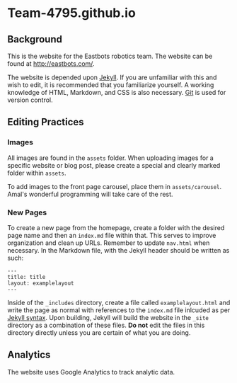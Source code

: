 # Team-4795.github.io

## Background

This is the website for the Eastbots robotics team. The website can be found at http://eastbots.com/.

The website is depended upon [Jekyll](https://jekyllrb.com/ "Jekyll Homepage"). If you are unfamiliar with this and wish to edit, it is recommended that you familiarize yourself. A working knowledge of HTML, Markdown, and CSS is also necessary. [Git](https://git-scm.com/ "Git Homepage") is used for version control.

## Editing Practices

### Images
All images are found in the `assets` folder. When uploading images for a specific website or blog post, please create a special and clearly marked folder within `assets`.

To add images to the front page carousel, place them in `assets/carousel`. Amal's wonderful programming will take care of the rest.

### New Pages
To create a new page from the homepage, create a folder with the desired page name and then an `index.md` file within that. This serves to improve organization and clean up URLs. Remember to update `nav.html` when necessary. In the Markdown file, with the Jekyll header should be written as such:

```
---
title: title
layout: examplelayout
---
```

Inside of the `_includes` directory, create a file called `examplelayout.html` and write the page as normal with references to the `index.md` file inlcuded as per [Jekyll syntax](https://jekyllrb.com/docs/home/ "Jekyll Documentation"). Upon building, Jekyll will build the website in the `_site` directory as a combination of these files. **Do not** edit the files in this directory directly unless you are certain of what you are doing.

## Analytics
The website uses Google Analytics to track analytic data.